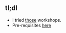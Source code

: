 ## tl;dl
- I tried [those](https://github.com/lidderupk/openwhisk-workshops) workshops.
- Pre-requisites [here](http://slides.com/upkar/apachecon-serverless)
